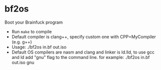 # bf2os
Boot your Brainfuck program

* Run ```make``` to compile
* Default compiler is clang++, specify custom one with CPP=MyCompiler (e.g. g++)
* Usage: ./bf2os in.bf out.iso
* Default OS compilers are nasm and clang and linker is ld.lld, to use gcc and ld add "gnu" flag to the command line. for example: ./bf2os in.bf out.iso gnu